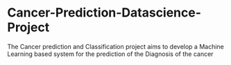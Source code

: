 # Cancer-Prediction-Datascience-Project
The Cancer prediction and Classification project aims to develop a Machine Learning based system for the prediction of the Diagnosis of the cancer
